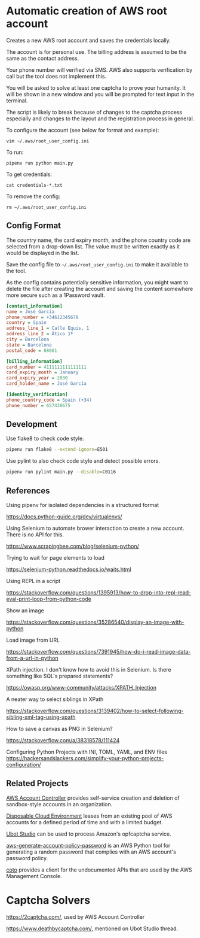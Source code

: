 # Automatic creation of AWS root account

Creates a new AWS root account and saves the credentials locally.

The account is for personal use. The billing address is assumed to be the same as the contact address.

Your phone number will verified via SMS. AWS also supports verification by call but the tool does not implement this.

You will be asked to solve at least one captcha to prove your humanity. It will be shown in a new window and you will be prompted for text input in the terminal.

The script is likely to break because of changes to the captcha process especially and changes to the layout and the registration process in general.

To configure the account (see below for format and example):

```
vim ~/.aws/root_user_config.ini
```

To run:

```
pipenv run python main.py
```

To get credentials:

```
cat credentials-*.txt
```

To remove the config:

```
rm ~/.aws/root_user_config.ini
```

## Config Format

The country name, the card expiry month, and the phone country code are selected from a drop-down list. The value must be written exactly as it would be displayed in the list.

Save the config file to `~/.aws/root_user_config.ini` to make it available to the tool.

As the config contains potentially sensitive information, you might want to delete the file after creating the account and saving the content somewhere more secure such as a 1Password vault.

```ini
[contact_information]
name = José García
phone_number = +34612345678
country = Spain
address_line_1 = Calle Equis, 1
address_line_2 = Ático 1ª
city = Barcelona
state = Barcelona
postal_code = 08001

[billing_information]
card_number = 4111111111111111
card_expiry_month = January
card_expiry_year = 2030
card_holder_name = José García

[identity_verification]
phone_country_code = Spain (+34)
phone_number = 657430675
```

## Development

Use flake8 to check code style.

```bash
pipenv run flake8 --extend-ignore=E501
```

Use pylint to also check code style and detect possible errors.

```bash
pipenv run pylint main.py --disable=C0116
```

## References

Using pipenv for isolated dependencies in a structured format

https://docs.python-guide.org/dev/virtualenvs/

Using Selenium to automate brower interaction to create a new account. There is no API for this.

https://www.scrapingbee.com/blog/selenium-python/

Trying to wait for page elements to load

https://selenium-python.readthedocs.io/waits.html

Using REPL in a script

https://stackoverflow.com/questions/1395913/how-to-drop-into-repl-read-eval-print-loop-from-python-code

Show an image

https://stackoverflow.com/questions/35286540/display-an-image-with-python

Load image from URL

https://stackoverflow.com/questions/7391945/how-do-i-read-image-data-from-a-url-in-python

XPath injection. I don't know how to avoid this in Selenium. Is there something like SQL's prepared statements?

https://owasp.org/www-community/attacks/XPATH_Injection

A neater way to select siblings in XPath

https://stackoverflow.com/questions/3139402/how-to-select-following-sibling-xml-tag-using-xpath

How to save a canvas as PNG in Selenium?

https://stackoverflow.com/a/38318578/111424

Configuring Python Projects with INI, TOML, YAML, and ENV files
https://hackersandslackers.com/simplify-your-python-projects-configuration/

## Related Projects

[AWS Account Controller](https://github.com/iann0036/aws-account-controller) provides self-service creation and deletion of sandbox-style accounts in an organization.

[Disposable Cloud Environment](https://github.com/Optum/dce) leases from an existing pool of AWS accounts for a defined period of time and with a limited budget.

[Ubot Studio](http://network.ubotstudio.com/forum/index.php?/topic/21473-amazon-uk-captcha/) can be used to process Amazon's opfcaptcha service.

[aws-generate-account-policy-password](https://github.com/barnesrobert/aws-generate-account-policy-password) is an AWS Python tool for generating a random password that complies with an AWS account's password policy.

[coto](https://github.com/sentialabs/coto/tree/master) provides a client for the undocumented APIs that are used by the AWS Management Console.

# Captcha Solvers

https://2captcha.com/, used by AWS Account Controller

https://www.deathbycaptcha.com/, mentioned on Ubot Studio thread.

